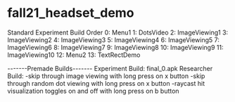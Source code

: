 # fall21_headset_demo

Standard Experiment Build Order
0: Menu1
1: DotsVideo
2: ImageViewing1
3: ImageViewing2
4: ImageViewing3
5: ImageViewing4
6: ImageViewing5
7: ImageViewing6
8: ImageViewing7
9: ImageViewing8
10: ImageViewing9
11: ImageViewing10
12: Menu2
13: TextRectDemo

-------Premade Builds-------
Experiment Build: final_0.apk
Researcher Build:
  -skip through image viewing with long press on x button
  -skip through random dot viewing with long press on x button
  -raycast hit visualization toggles on and off with long press on b button
